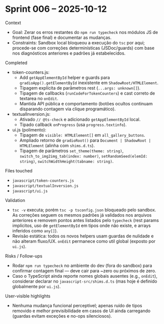 Sprint 006 – 2025-10-12
=======================

Context
- Goal: Zerar os erros restantes do `npm run typecheck` nos módulos JS de frontend (fase final) e documentar as mudanças.
- Constraints: Sandbox local bloqueou a execução do `tsc` por aqui; procede-se com correções determinísticas (JSDoc/guards) com base nos diagnósticos anteriores e padrões já estabelecidos.

Completed
- token-counters.js: 
  - Add `getAppElementById` helper e guards para `gradioApp().getElementById` inexistente em `ShadowRoot/HTMLElement`.
  - Tipagem explícita de parâmetros rest (`...args: unknown[]`).
  - Tipagem de callbacks (`runCodeForTokenCounters`) e cast correto de textarea no `onEdit`.
  - Mantida API pública e comportamento (botões ocultos continuam disparando contagem via clique programático).
- textualInversion.js:
  - Ativado `// @ts-check` e adicionado `getAppElementById` local.
  - Tipado callback `onProgress` (usa `progress.textinfo`).
- ui.js (polimento):
  - Tipagem de `visible: HTMLElement[]` em `all_gallery_buttons`.
  - Ampliado retorno de `gradioRoot()` para `Document | ShadowRoot | HTMLElement` (alinha com `shims.d.ts`).
  - Tipagem de parâmetros `set_theme(theme: string)`, `switch_to_img2img_tab(index: number)`, `setRandomSeed(elemId: string)`, `switchWidthHeight(tabname: string)`.

Files touched
- `javascript/token-counters.js`
- `javascript/textualInversion.js`
- `javascript/ui.js`

Validation
- `tsc -v` executa; porém `tsc -p tsconfig.json` bloqueado pelo sandbox. As correções seguem os mesmos padrões já validados nos arquivos anteriores e removem pontos antes listados pelo `typecheck` (rest params implícitos, uso de `getElementById` em tipos onde não existe, e arrays inferidos como `any[]`).
- Revisão estática: todos os novos helpers usam guardas de nulidade e não alteram fluxo/UX. `onEdit` permanece como util global (exposto por `ui.js`).

Risks / Follow-ups
- Rodar `npm run typecheck` no ambiente do dev (fora do sandbox) para confirmar contagem final — deve cair para ~zero ou próximos de zero. 
- Caso o TypeScript ainda reporte nomes globais ausentes (e.g., `onEdit`), considerar declarar no `javascript-src/shims.d.ts` (mas hoje é definido globalmente por `ui.js`).

User-visible highlights
- Nenhuma mudança funcional perceptível; apenas ruído de tipos removido e melhor previsibilidade em casos de UI ainda carregando (guardas evitam exceções e no-ops silenciosos).

